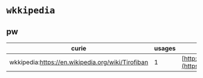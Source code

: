 # `wkkipedia`

## pw

| curie                                             |   usages | nodes                                                                                                         |
|---------------------------------------------------|----------|---------------------------------------------------------------------------------------------------------------|
| wkkipedia:https://en.wikipedia.org/wiki/Tirofiban |        1 | [http://purl.obolibrary.org/obo/PW:0001743](https://bioregistry.io/http://purl.obolibrary.org/obo/PW:0001743) |
